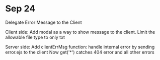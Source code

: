 # Sep 24

Delegate Error Message to the Client

Client side:
Add modal as a way to show message to the client.
Limit the allowable file type to only txt

Server side:
Add clientErrMsg function: handle internal error by sending error.ejs to the client
Now get('\*') catches 404 error and all other errors
